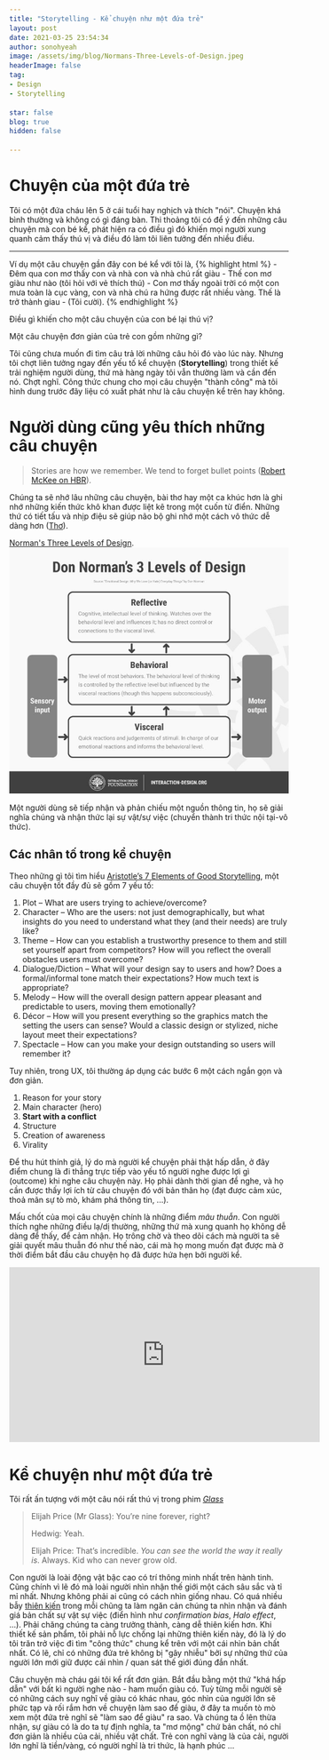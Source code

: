 ```yaml
---
title: "Storytelling - Kể chuyện như một đứa trẻ"
layout: post
date: 2021-03-25 23:54:34
author: sonohyeah
image: /assets/img/blog/Normans-Three-Levels-of-Design.jpeg
headerImage: false
tag:
- Design
- Storytelling

star: false
blog: true
hidden: false

---
```


# Chuyện của một đứa trẻ

Tôi có một đứa cháu lên 5 ở cái tuổi hay nghịch và thích "nói". Chuyện khá bình thường và không có gì đáng bàn. Thi thoảng tôi có để ý đến những câu chuyện mà con bé kể, phát hiện ra có điều gì đó khiến mọi người xung quanh cảm thấy thú vị và điều đó làm tôi liên tưởng đến nhiều điều.

---

Ví dụ một câu chuyện gần đây con bé kể với tôi là,
{% highlight html %}
    - Đêm qua con mơ thấy con và nhà con và nhà chú rất giàu
    - Thế con mơ giàu như nào (tôi hỏi với vẻ thích thú)
    - Con mơ thấy ngoài trời có một con mưa toàn là cục vàng, con và nhà chú ra hứng được rất nhiều vàng. Thế là trở thành giau
    - (Tôi cười).
{% endhighlight %}

Điều gì khiến cho một câu chuyện của con bé lại thú vị? 

Một câu chuyện đơn giản của trẻ con gồm những gì?

Tôi cũng chưa muốn đi tìm câu trả lời những câu hỏi đó vào lúc này. Nhưng tôi chợt liên tưởng ngay đến yếu tố kể chuyện (**Storytelling**) trong thiết kế trải nghiệm người dùng, thứ mà hàng ngày tôi vẫn thường làm và cần đến nó. Chợt nghĩ. Công thức chung cho mọi câu chuyện "thành công" mà tôi hình dung trước đây liệu có xuất phát như là câu chuyện kể trên hay không.

# Người dùng cũng yêu thích những câu chuyện

> Stories are how we remember. We tend to forget bullet points ([Robert McKee on HBR](https://hbr.org/2003/06/storytelling-that-moves-people)).

Chúng ta sẽ nhớ lâu những câu chuyện, bài thơ hay một ca khúc hơn là ghi nhớ những kiến thức khô khan được liệt kê trong một cuốn từ điển. Những thứ có tiết tấu và nhịp điệu sẽ giúp não bộ ghi nhớ một cách vô thức dễ dàng hơn ([Thơ](https://vi.wikipedia.org/wiki/Th%C6%A1)).

[Norman's Three Levels of Design](https://www.interaction-design.org/literature/article/norman-s-three-levels-of-design).
![Norman's Three Levels of Design](/assets/img/blog/Normans-Three-Levels-of-Design.jpeg)

Một người dùng sẽ tiếp nhận và phản chiếu một nguồn thông tin, họ sẽ giải nghĩa chúng và nhận thức lại sự vật/sự việc (chuyển thành tri thức nội tại-vô thức).

## Các nhân tố trong kể chuyện

Theo những gì tôi tìm hiểu [Aristotle’s 7 Elements of Good Storytelling](https://www.interaction-design.org/literature/topics/storytelling), một câu chuyện tốt đầy đủ sẽ gồm 7 yếu tố:

1. Plot – What are users trying to achieve/overcome?
2. Character – Who are the users: not just demographically, but what insights do you need to understand what they (and their needs) are truly like?
3. Theme – How can you establish a trustworthy presence to them and still set yourself apart from competitors? How will you reflect the overall obstacles users must overcome?
4. Dialogue/Diction – What will your design say to users and how? Does a formal/informal tone match their expectations? How much text is appropriate?
5. Melody – How will the overall design pattern appear pleasant and predictable to users, moving them emotionally?
6. Décor – How will you present everything so the graphics match the setting the users can sense? Would a classic design or stylized, niche layout meet their expectations?
7. Spectacle – How can you make your design outstanding so users will remember it?

Tuy nhiên, trong UX, tôi thường áp dụng các bước 6 một cách ngắn gọn và đơn giản.
1. Reason for your story
2. Main character (hero)
3. **Start with a conflict**
4. Structure
5. Creation of awareness
6. Virality

Để thu hút thính giả, lý do mà người kể chuyện phải thật hấp dẫn, ở đây điểm chung là đi thẳng trực tiếp vào yếu tố người nghe được lợi gì (outcome) khi nghe câu chuyện này. Họ phải dành thời gian để nghe, và họ cần được thấy lợi ích từ câu chuyện đó với bản thân họ (đạt được cảm xúc, thoả mãn sự tò mò, khám phá thông tin, ...).

Mấu chốt của mọi câu chuyện chính là những điểm *mâu thuẫn*. Con người thích nghe những điều lạ/dị thường, những thứ mà xung quanh họ không dễ dàng để thấy, để cảm nhận. Họ trông chờ và theo dõi cách mà người ta sẽ giải quyết mâu thuẫn đó như thế nào, cái mà họ mong muốn đạt được mà ở thời điểm bắt đầu câu chuyện họ đã được hứa hẹn bởi người kể.

<iframe width="560" height="315" src="https://www.youtube.com/embed/YSp-AXzPaHc?controls=0&amp;start=1" title="YouTube video player" frameborder="0" allow="accelerometer; autoplay; clipboard-write; encrypted-media; gyroscope; picture-in-picture" allowfullscreen></iframe>

# Kể chuyện như một đứa trẻ

Tôi rất ấn tượng với một câu nói rất thú vị trong phim [*Glass*](https://www.imdb.com/title/tt6823368/)

> Elijah Price (Mr Glass): You’re nine forever, right?
> 
> Hedwig: Yeah.
>
> Elijah Price: That’s incredible. *You can see the world the way it really is*. Always. Kid who can never grow old.

Con người là loài động vật bậc cao có trí thông minh nhất trên hành tinh. Cũng chính vì lẽ đó mà loài người nhìn nhận thế giới một cách sâu sắc và tỉ mỉ nhất. Nhưng không phải ai cũng có cách nhìn giống nhau. Có quá nhiều bẫy [thiên kiến](https://en.wikipedia.org/wiki/List_of_cognitive_biases) trong mỗi chũng ta làm ngăn cản chúng ta nhìn nhận và đánh giá bản chất sự vật sự việc (điển hình như _confirmation bias_, _Halo effect_, ...). Phải chăng chúng ta càng trưởng thành, càng dễ thiên kiến hơn. Khi thiết kế sản phẩm, tôi phải nỗ lực chống lại những thiên kiến này, đó là lý do tôi trăn trở việc đi tìm "công thức" chung kể trên với một cái nhìn bản chất nhất. Có lẽ, chỉ có những đứa trẻ không bị "gây nhiễu" bởi sự những thứ của người lớn mới giữ được cái nhìn / quan sát thế giới đúng đắn nhất.

Câu chuyện mà cháu gái tôi kể rất đơn giản. Bắt đầu bằng một thứ "khá hấp dẫn" với bất kì người nghe nào - ham muốn giàu có. Tuỳ từng mỗi người sẽ có những cách suy nghĩ về giàu có khác nhau, góc nhìn của người lớn sẽ phức tạp và rối rắm hơn về chuyện làm sao để giàu, ở đây ta muốn tò mò xem một đứa trẻ nghĩ sẽ "làm sao để giàu" ra sao. Và chúng ta ồ lên thừa nhận, sự giàu có là do ta tự định nghĩa, ta "mơ mộng" chứ bản chất, nó chỉ đơn giản là nhiều của cải, nhiều vật chất. Trẻ con nghĩ vàng là của cải, người lớn nghĩ là tiền/vàng, có người nghĩ là tri thức, là hạnh phúc ...
